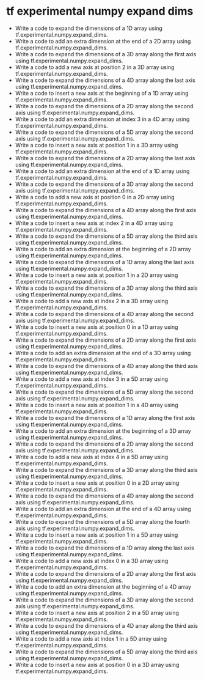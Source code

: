 # tf experimental numpy expand dims

- Write a code to expand the dimensions of a 1D array using tf.experimental.numpy.expand_dims.
- Write a code to add an extra dimension at the end of a 2D array using tf.experimental.numpy.expand_dims.
- Write a code to expand the dimensions of a 3D array along the first axis using tf.experimental.numpy.expand_dims.
- Write a code to add a new axis at position 2 in a 3D array using tf.experimental.numpy.expand_dims.
- Write a code to expand the dimensions of a 4D array along the last axis using tf.experimental.numpy.expand_dims.
- Write a code to insert a new axis at the beginning of a 1D array using tf.experimental.numpy.expand_dims.
- Write a code to expand the dimensions of a 2D array along the second axis using tf.experimental.numpy.expand_dims.
- Write a code to add an extra dimension at index 3 in a 4D array using tf.experimental.numpy.expand_dims.
- Write a code to expand the dimensions of a 5D array along the second axis using tf.experimental.numpy.expand_dims.
- Write a code to insert a new axis at position 1 in a 3D array using tf.experimental.numpy.expand_dims.
- Write a code to expand the dimensions of a 2D array along the last axis using tf.experimental.numpy.expand_dims.
- Write a code to add an extra dimension at the end of a 1D array using tf.experimental.numpy.expand_dims.
- Write a code to expand the dimensions of a 3D array along the second axis using tf.experimental.numpy.expand_dims.
- Write a code to add a new axis at position 0 in a 2D array using tf.experimental.numpy.expand_dims.
- Write a code to expand the dimensions of a 4D array along the first axis using tf.experimental.numpy.expand_dims.
- Write a code to insert a new axis at index 2 in a 4D array using tf.experimental.numpy.expand_dims.
- Write a code to expand the dimensions of a 5D array along the third axis using tf.experimental.numpy.expand_dims.
- Write a code to add an extra dimension at the beginning of a 2D array using tf.experimental.numpy.expand_dims.
- Write a code to expand the dimensions of a 1D array along the last axis using tf.experimental.numpy.expand_dims.
- Write a code to insert a new axis at position 1 in a 2D array using tf.experimental.numpy.expand_dims.
- Write a code to expand the dimensions of a 3D array along the third axis using tf.experimental.numpy.expand_dims.
- Write a code to add a new axis at index 2 in a 3D array using tf.experimental.numpy.expand_dims.
- Write a code to expand the dimensions of a 4D array along the second axis using tf.experimental.numpy.expand_dims.
- Write a code to insert a new axis at position 0 in a 1D array using tf.experimental.numpy.expand_dims.
- Write a code to expand the dimensions of a 2D array along the first axis using tf.experimental.numpy.expand_dims.
- Write a code to add an extra dimension at the end of a 3D array using tf.experimental.numpy.expand_dims.
- Write a code to expand the dimensions of a 4D array along the third axis using tf.experimental.numpy.expand_dims.
- Write a code to add a new axis at index 3 in a 5D array using tf.experimental.numpy.expand_dims.
- Write a code to expand the dimensions of a 5D array along the second axis using tf.experimental.numpy.expand_dims.
- Write a code to insert a new axis at position 1 in a 4D array using tf.experimental.numpy.expand_dims.
- Write a code to expand the dimensions of a 1D array along the first axis using tf.experimental.numpy.expand_dims.
- Write a code to add an extra dimension at the beginning of a 3D array using tf.experimental.numpy.expand_dims.
- Write a code to expand the dimensions of a 2D array along the second axis using tf.experimental.numpy.expand_dims.
- Write a code to add a new axis at index 4 in a 5D array using tf.experimental.numpy.expand_dims.
- Write a code to expand the dimensions of a 3D array along the third axis using tf.experimental.numpy.expand_dims.
- Write a code to insert a new axis at position 0 in a 2D array using tf.experimental.numpy.expand_dims.
- Write a code to expand the dimensions of a 4D array along the second axis using tf.experimental.numpy.expand_dims.
- Write a code to add an extra dimension at the end of a 4D array using tf.experimental.numpy.expand_dims.
- Write a code to expand the dimensions of a 5D array along the fourth axis using tf.experimental.numpy.expand_dims.
- Write a code to insert a new axis at position 1 in a 5D array using tf.experimental.numpy.expand_dims.
- Write a code to expand the dimensions of a 1D array along the last axis using tf.experimental.numpy.expand_dims.
- Write a code to add a new axis at index 0 in a 3D array using tf.experimental.numpy.expand_dims.
- Write a code to expand the dimensions of a 2D array along the first axis using tf.experimental.numpy.expand_dims.
- Write a code to add an extra dimension at the beginning of a 4D array using tf.experimental.numpy.expand_dims.
- Write a code to expand the dimensions of a 3D array along the second axis using tf.experimental.numpy.expand_dims.
- Write a code to insert a new axis at position 2 in a 5D array using tf.experimental.numpy.expand_dims.
- Write a code to expand the dimensions of a 4D array along the third axis using tf.experimental.numpy.expand_dims.
- Write a code to add a new axis at index 1 in a 5D array using tf.experimental.numpy.expand_dims.
- Write a code to expand the dimensions of a 5D array along the third axis using tf.experimental.numpy.expand_dims.
- Write a code to insert a new axis at position 0 in a 3D array using tf.experimental.numpy.expand_dims.